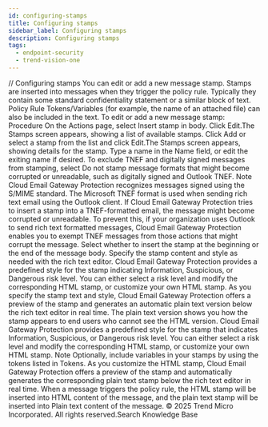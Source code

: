 ```yaml
---
id: configuring-stamps
title: Configuring stamps
sidebar_label: Configuring stamps
description: Configuring stamps
tags:
  - endpoint-security
  - trend-vision-one
---
```


/*<![CDATA[*/ $('#title').html($('meta[name=map-description]').attr('content')); /*]]>*/ Configuring stamps You can edit or add a new message stamp. Stamps are inserted into messages when they trigger the policy rule. Typically they contain some standard confidentiality statement or a similar block of text. Policy Rule Tokens/Variables (for example, the name of an attached file) can also be included in the text. To edit or add a new message stamp: Procedure On the Actions page, select Insert stamp in body. Click Edit.The Stamps screen appears, showing a list of available stamps. Click Add or select a stamp from the list and click Edit.The Stamps screen appears, showing details for the stamp. Type a name in the Name field, or edit the exiting name if desired. To exclude TNEF and digitally signed messages from stamping, select Do not stamp message formats that might become corrupted or unreadable, such as digitally signed and Outlook TNEF. Note Cloud Email Gateway Protection recognizes messages signed using the S/MIME standard. The Microsoft TNEF format is used when sending rich text email using the Outlook client. If Cloud Email Gateway Protection tries to insert a stamp into a TNEF-formatted email, the message might become corrupted or unreadable. To prevent this, if your organization uses Outlook to send rich text formatted messages, Cloud Email Gateway Protection enables you to exempt TNEF messages from those actions that might corrupt the message. Select whether to insert the stamp at the beginning or the end of the message body. Specify the stamp content and style as needed with the rich text editor. Cloud Email Gateway Protection provides a predefined style for the stamp indicating Information, Suspicious, or Dangerous risk level. You can either select a risk level and modify the corresponding HTML stamp, or customize your own HTML stamp. As you specify the stamp text and style, Cloud Email Gateway Protection offers a preview of the stamp and generates an automatic plain text version below the rich text editor in real time. The plain text version shows you how the stamp appears to end users who cannot see the HTML version. Cloud Email Gateway Protection provides a predefined style for the stamp that indicates Information, Suspicious, or Dangerous risk level. You can either select a risk level and modify the corresponding HTML stamp, or customize your own HTML stamp. Note Optionally, include variables in your stamps by using the tokens listed in Tokens. As you customize the HTML stamp, Cloud Email Gateway Protection offers a preview of the stamp and automatically generates the corresponding plain text stamp below the rich text editor in real time. When a message triggers the policy rule, the HTML stamp will be inserted into HTML content of the message, and the plain text stamp will be inserted into Plain text content of the message. © 2025 Trend Micro Incorporated. All rights reserved.Search Knowledge Base